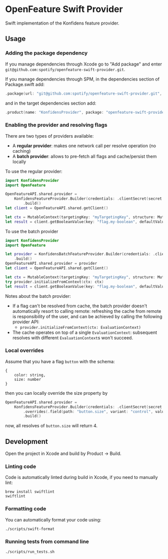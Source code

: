 # OpenFeature Swift Provider

Swift implementation of the Konfidens feature provider.

## Usage

### Adding the package dependency

If you manage dependencies through Xcode go to "Add package" and enter `git@github.com:spotify/openfeature-swift-provider.git`.

If you manage dependencies through SPM, in the dependencies section of Package.swift add:
```swift
.package(url: "git@github.com:spotify/openfeature-swift-provider.git", from: "0.1.0")
```

and in the target dependencies section add:
```swift
.product(name: "KonfidensProvider", package: "openfeature-swift-provider"),
```

### Enabling the provider and resolving flags

There are two types of providers available:
- A **regular provider**: makes one network call per resolve operation (no caching)
- A **batch provider**: allows to pre-fetch all flags and cache/persist them locally

To use the regular provider:

```swift
import KonfidensProvider
import OpenFeature

OpenFeatureAPI.shared.provider =
    KonfidensFeatureProvider.Builder(credentials: .clientSecret(secret: "mysecret"))
        .build()
let client = OpenFeatureAPI.shared.getClient()

let ctx = MutableContext(targetingKey: "myTargetingKey", structure: MutableStructure())
let result = client.getBooleanValue(key: "flag.my-boolean", defaultValue: false, ctx: ctx)
```

To use the batch provider
```swift
import KonfidensProvider
import OpenFeature

let provider = KonfidensBatchFeatureProvider.Builder(credentials: .clientSecret(secret: "mysecret"))
    .build()
OpenFeatureAPI.shared.provider = provider
let client = OpenFeatureAPI.shared.getClient()

let ctx = MutableContext(targetingKey: "myTargetingKey", structure: MutableStructure())
try provider.initializeFromContext(ctx: ctx)
let result = client.getBooleanValue(key: "flag.my-boolean", defaultValue: false, ctx: ctx)
```

Notes about the batch provider:
- If a flag can't be resolved from cache, the batch provider doesn't automatically resort to calling remote: refreshing the cache from remote is responsibility of the user, and can be achieved by calling the following provider API:
  - `provider.initializeFromContext(ctx: EvaluationContext)`
- The cache operates on top of a single `EvaluationContext`: subsequent resolves with different `EvaluationContext`s won't succeed.

### Local overrides

Assume that you have a flag `button` with the schema:
```
{
    color: string,
    size: number
}
```

then you can locally override the size property by

```swift
OpenFeatureAPI.shared.provider =
    KonfidensFeatureProvider.Builder(credentials: .clientSecret(secret: "mysecret"))
        .overrides(.field(path: "button.size", variant: "control", value: .integer(4)))
        .build()
```

now, all resolves of `button.size` will return 4.

## Development

Open the project in Xcode and build by Product -> Build.

### Linting code

Code is automatically linted during build in Xcode, if you need to manually lint:
```shell
brew install swiftlint
swiftlint
```

### Formatting code

You can automatically format your code using:
```shell
./scripts/swift-format
```

### Running tests from command line

```shell
./scripts/run_tests.sh
```

